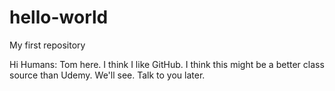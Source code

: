 # hello-world
My first repository

Hi Humans:
Tom here. I think I like GitHub. I think this might be a better class source than Udemy.  We'll see.
Talk to you later.
